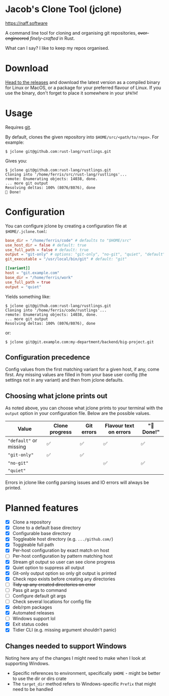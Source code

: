 Jacob's Clone Tool (jclone)
===========================

https://naff.software

A command line tool for cloning and organising git repositories, ~~over-engineered~~ _finely-crafted_ in Rust.

What can I say? I like to keep my repos organised.

# Download

[Head to the releases](https://github.com/jacobwalkr/jclone/releases) and download the latest version as a compiled binary for Linux or MacOS, or a package for your preferred flavour of Linux. If you use the binary, don't forget to place it somewhere in your `$PATH`!

# Usage

Requires [git](https://git-scm.com/).

By default, clones the given repository into `$HOME/src/<path/to/repo>`. For example:

```
$ jclone git@github.com:rust-lang/rustlings.git
```

Gives you:

```
$ jclone git@github.com:rust-lang/rustlings.git
Cloning into '/home/ferris/src/rust-lang/rustlings'...
remote: Enumerating objects: 14038, done.
... more git output
Resolving deltas: 100% (8076/8076), done
🎉 Done!
```

# Configuration

You can configure jclone by creating a configuration file at `$HOME/.jclone.toml`:

```toml
base_dir = "/home/ferris/code" # defaults to "$HOME/src"
use_host_dir = false # default: true
use_full_path = false # default: true
output = "git-only" # options: "git-only", "no-git", "quiet", "default"
git_executable = "/usr/local/bin/git" # default: "git"

[[variant]]
host = "git.example.com"
base_dir = "/home/ferris/work"
use_full_path = true
output = "quiet"
```

Yields something like:

```
$ jclone git@github.com:rust-lang/rustlings.git
Cloning into '/home/ferris/code/rustlings'...
remote: Enumerating objects: 14038, done.
... more git output
Resolving deltas: 100% (8076/8076), done
```

or:

```
$ jclone git@git.example.com:my-department/backend/big-project.git
```

## Configuration precedence

Config values from the first matching variant for a given host, if any, come first. Any missing values are filled in from your base user config (the settings not in any variant) and then from jclone defaults.

## Choosing what jclone prints out

As noted above, you can choose what jclone prints to your terminal with the `output` option in your configuration file. Below are the possible values.

| Value                  | Clone progress | Git errors | Flavour text on errors | "🎉 Done!" |
|------------------------|----------------|------------|------------------------|------------|
| `"default"` or missing |       ✅       |     ✅     |           ✅           |     ✅     |
| `"git-only"`           |       ✅       |     ✅     |                        |            |
| `"no-git"`             |                |            |           ✅           |     ✅     |
| `"quiet"`              |                |            |                        |            |

Errors in jclone like config parsing issues and IO errors will always be printed.

# Planned features

- [x] Clone a repository
- [x] Clone to a default base directory
- [x] Configurable base directory
- [x] Toggleable host directory (e.g. `.../github.com/`)
- [x] Toggleable full path
- [x] Per-host configuration by exact match on host
- [ ] Per-host configuration by pattern matching host
- [x] Stream git output so user can see clone progress
- [x] Quiet option to suppress all output
- [x] Git-only output option so only git output is printed
- [x] Check repo exists before creating any directories
- [ ] ~~Tidy up any created directories on error~~
- [ ] Pass git args to command
- [ ] Configure default git args
- [ ] Check several locations for config file
- [x] deb/rpm packages
- [x] Automated releases
- [ ] Windows support lol
- [x] Exit status codes
- [x] Tidier CLI (e.g. missing argument shouldn't panic)

## Changes needed to support Windows

Noting here any of the changes I might need to make when I look at supporting Windows.

- Specific references to environment, specifically `$HOME` - might be better to use the dir or dirs crate
- The `target_dir` method refers to Windows-specific `Prefix` that might need to be handled
